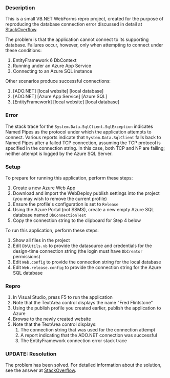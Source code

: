 ### Description

This is a small VB.NET WebForms repro project, created for the purpose of reproducing the database
connection error discussed in detail at [StackOverflow](https://stackoverflow.com/q/71907148).

The problem is that the application cannot connect to its supporting database. Failures occur,
however, only when attempting to connect under these conditions:

1. EntityFramework 6 DbContext
2. Running under an Azure App Service
3. Connecting to an Azure SQL instance

Other scenarios produce successful connections:

1. [ADO.NET] [local website] [local database]
2. [ADO.NET] [Azure App Service] [Azure SQL]
3. [EntityFramework] [local website] [local database]

### Error

The stack trace for the `System.Data.SqlClient.SqlException` indicates Named Pipes as
the protocol under which the application attempts to connect. Various reports indicate that
`System.Data.SqlClient` falls back to Named Pipes after a failed TCP connection, assuming the
TCP protocol is specified in the connection string. In this case, both TCP and NP are failing;
neither attempt is logged by the Azure SQL Server.

### Setup

To prepare for running this application, perform these steps:

1. Create a new Azure Web App
2. Download and import the WebDeploy publish settings into the project (you may wish to remove the current profile)
3. Ensure the profile's configuration is set to `Release`
4. Using the Azure Portal (not SSMS), create a new empty Azure SQL database named `DbConnectionTest`
5. Copy the connection string to the clipboard for Step 4 below

To run this application, perform these steps:

1. Show all files in the project
2. Edit `Db\Utils.vb` to provide the datasource and credentials for the design-time connection string (the login must have `DbCreator` permissions)
3. Edit `Web.config` to provide the connection string for the local database
4. Edit `Web.release.config` to provide the connection string for the Azure SQL database

### Repro

1. In Visual Studio, press F5 to run the application
2. Note that the TextArea control displays the name "Fred Flintstone"
3. Using the publish profile you created earlier, publish the application to Azure
4. Browse to the newly created website
5. Note that the TextArea control displays:
    1. The connection string that was used for the connection attempt
    2. A report indicating that the ADO.NET connection was successful
    3. The EntityFramework connection error stack trace

### UPDATE: Resolution

The problem has been solved. For detailed information about the solution, see the answer at [StackOverflow](https://stackoverflow.com/a/71947507).
